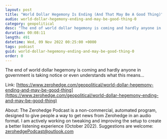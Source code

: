 ```yaml
---
layout: post
title: "World Dollar Hegemony Is Ending (And That May Be A Good Thing)"
audio: world-dollar-hegemony-ending-and-may-be-good-thing-0
category: geopolitical
desc: "The end of world dollar hegemony is coming and hardly anyone in government is taking notice or even understands what this means..."
duration: 00:08:11
length: 491
datetime: Wed, 09 Nov 2022 00:25:00 +0000
tags: podcast
guid: world-dollar-hegemony-ending-and-may-be-good-thing-0
order: 0
---
```

The end of world dollar hegemony is coming and hardly anyone in government is taking notice or even understands what this means...

Link: [https://www.zerohedge.com/geopolitical/world-dollar-hegemony-ending-and-may-be-good-thing](https://www.zerohedge.com/geopolitical/world-dollar-hegemony-ending-and-may-be-good-thing)

About: The Zerohedge Podcast is a non-commercial, automated program, designed to give people a way to get news from Zerohedge in an audio format.  I am actively working on tweaking and improving the setup to create a better listening experience (October 2022).  Suggestions are welcome: [zerohedgePodcast@outlook.com](mailto:zerohedgePodcast@outlook.com)